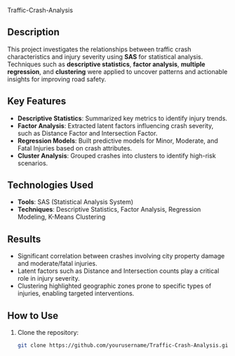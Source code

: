 Traffic-Crash-Analysis
## Description  
This project investigates the relationships between traffic crash characteristics and injury severity using **SAS** for statistical analysis. Techniques such as **descriptive statistics**, **factor analysis**, **multiple regression**, and **clustering** were applied to uncover patterns and actionable insights for improving road safety.  

## Key Features  
- **Descriptive Statistics**: Summarized key metrics to identify injury trends.  
- **Factor Analysis**: Extracted latent factors influencing crash severity, such as Distance Factor and Intersection Factor.  
- **Regression Models**: Built predictive models for Minor, Moderate, and Fatal Injuries based on crash attributes.  
- **Cluster Analysis**: Grouped crashes into clusters to identify high-risk scenarios.  

## Technologies Used  
- **Tools**: SAS (Statistical Analysis System)  
- **Techniques**: Descriptive Statistics, Factor Analysis, Regression Modeling, K-Means Clustering  

## Results  
- Significant correlation between crashes involving city property damage and moderate/fatal injuries.  
- Latent factors such as Distance and Intersection counts play a critical role in injury severity.  
- Clustering highlighted geographic zones prone to specific types of injuries, enabling targeted interventions.  

## How to Use  
1. Clone the repository:  
   ```bash
   git clone https://github.com/yourusername/Traffic-Crash-Analysis.git
